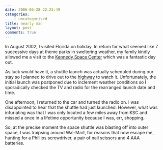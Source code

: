 ```yaml
---
date: 2006-06-28 22:25:49
categories:
    - uncategorised
title: nearly man
layout: post
comments: true
---
```

In August 2002, I visited Florida on holiday. In return for what seemed
like 7 successive days at theme parks in sweltering weather, my family
kindly allowed me a visit to the
[Kennedy Space Center](http://www.nasa.gov/centers/kennedy/home/index.html)
which was a fantastic day out.

As luck would have it, a shuttle launch was actually scheduled during
our stay so I planned to drive out to the
[highway](http://www.nasa.gov/centers/kennedy/about/view/view_shuttle.html)
to watch it. Unfortunately, the initial launch was postponed due to
inclement weather conditions so I sporadically checked the TV and radio
for the rearranged launch date and time.

One afternoon, I returned to the car and turned the radio on. I was
disappointed to hear that the shuttle had just launched. However, what
was infuriating was that I was only located a few miles away from KSC
and missed a once in a lifetime opportunity because I was, err,
shopping.

So, at the precise moment the space shuttle was blasting off into outer
space, I was traipsing around Wal-Mart, for reasons that now escape me,
hunting for a Phillips screwdriver, a pair of nail scissors and 4 AAA
batteries.
